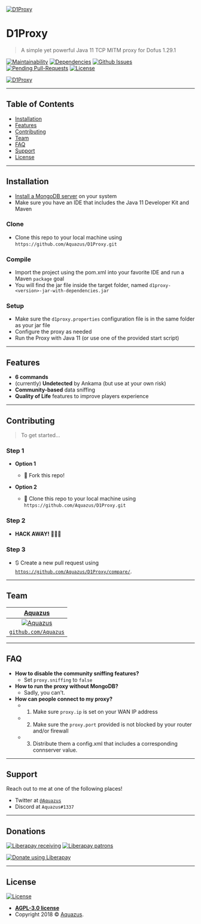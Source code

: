 <a href="https://github.com/Aquazus/D1Proxy"><img src="https://vgy.me/GGGxB2.png" title="D1Proxy" alt="D1Proxy"></a>

# D1Proxy

> A simple yet powerful Java 11 TCP MITM proxy for Dofus 1.29.1

[![Maintainability](https://api.codeclimate.com/v1/badges/f087b0e25f3628654f55/maintainability)](https://codeclimate.com/github/Aquazus/D1Proxy/maintainability) [![Dependencies](https://img.shields.io/librariesio/github/Aquazus/D1Proxy.svg?style=flat-square)](http://libraries.io/github/Aquazus/D1Proxy) [![Github Issues](https://img.shields.io/github/issues-raw/Aquazus/D1Proxy.svg?style=flat-square)](https://github.com/Aquazus/D1Proxy/issues) [![Pending Pull-Requests](https://img.shields.io/github/issues-pr-raw/Aquazus/D1Proxy.svg?style=flat-square)](https://github.com/Aquazus/D1Proxy/pulls) [![License](https://img.shields.io/github/license/Aquazus/D1Proxy.svg?style=flat-square)](LICENSE)

[![D1Proxy](http://i.imgur.com/Msen5Cs.png)](#)

---

## Table of Contents

- [Installation](#installation)
- [Features](#features)
- [Contributing](#contributing)
- [Team](#team)
- [FAQ](#faq)
- [Support](#support)
- [License](#license)

---

## Installation

- [Install a MongoDB server](https://docs.mongodb.com/manual/installation/) on your system
- Make sure you have an IDE that includes the Java 11 Developer Kit and Maven

### Clone

- Clone this repo to your local machine using `https://github.com/Aquazus/D1Proxy.git`

### Compile

- Import the project using the pom.xml into your favorite IDE and run a Maven `package` goal
- You will find the jar file inside the target folder, named `d1proxy-<version>-jar-with-dependencies.jar`

### Setup

- Make sure the `d1proxy.properties` configuration file is in the same folder as your jar file
- Configure the proxy as needed
- Run the Proxy with Java 11 (or use one of the provided start script)

---

## Features

- **6 commands**
- (currently) **Undetected** by Ankama (but use at your own risk)
- **Community-based** data sniffing
- **Quality of Life** features to improve players experience

---

## Contributing

> To get started...

### Step 1

- **Option 1**
    - 🍴 Fork this repo!

- **Option 2**
    - 👯 Clone this repo to your local machine using `https://github.com/Aquazus/D1Proxy.git`

### Step 2

- **HACK AWAY!** 🔨🔨🔨

### Step 3

- 🔃 Create a new pull request using <a href="https://github.com/Aquazus/D1Proxy/compare/" target="_blank">`https://github.com/Aquazus/D1Proxy/compare/`</a>.

---

## Team

| <a href="https://github.com/Aquazus" target="_blank">**Aquazus**</a> |
| :---: |
| [![Aquazus](https://avatars1.githubusercontent.com/u/7611808?v=3&s=200)](https://github.com/Aquazus) |
| <a href="https://github.com/Aquazus" target="_blank">`github.com/Aquazus`</a> |
---

## FAQ

- **How to disable the community sniffing features?**
    - Set `proxy.sniffing` to `false`
- **How to run the proxy without MongoDB?**
    - Sadly, you can't.
- **How can people connect to my proxy?**
    - 1) Make sure `proxy.ip` is set on your WAN IP address
    - 2) Make sure the `proxy.port` provided is not blocked by your router and/or firewall
    - 3) Distribute them a config.xml that includes a corresponding connserver value.

---

## Support

Reach out to me at one of the following places!

- Twitter at <a href="http://twitter.com/Aquazus" target="_blank">`@Aquazus`</a>
- Discord at `Aquazus#1337`

---

## Donations

[![Liberapay receiving](http://img.shields.io/liberapay/receives/Aquazus.svg?logo=liberapay)](https://liberapay.com/Aquazus/) [![Liberapay patrons](http://img.shields.io/liberapay/patrons/Aquazus.svg?logo=liberapay)](https://liberapay.com/Aquazus/)

[![Donate using Liberapay](https://liberapay.com/assets/widgets/donate.svg)](https://liberapay.com/Aquazus/)


---

## License

[![License](https://img.shields.io/github/license/Aquazus/D1Proxy.svg?style=flat-square)](LICENSE)

- **[AGPL-3.0 license](https://opensource.org/licenses/AGPL-3.0)**
- Copyright 2018 © <a href="http://github.com/Aquazus" target="_blank">Aquazus</a>.

